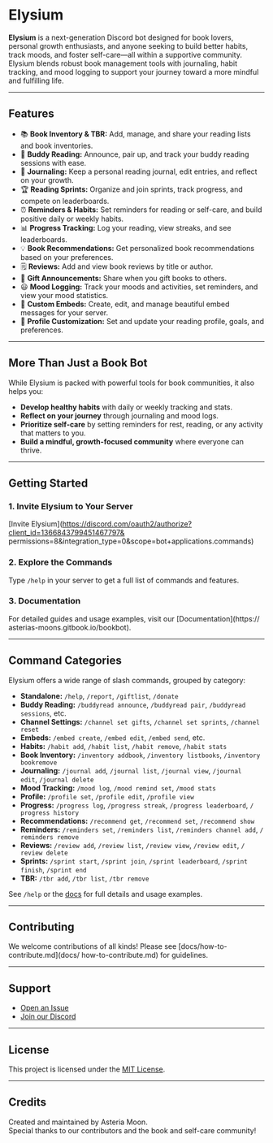 # Elysium
**Elysium** is a next-generation Discord bot designed for book lovers, personal 
growth enthusiasts, and anyone seeking to build better habits, track moods, and 
foster self-care—all within a supportive community. Elysium blends robust book 
management tools with journaling, habit tracking, and mood logging to support your 
journey toward a more mindful and fulfilling life.

---

## Features
- 📚 **Book Inventory & TBR:** Add, manage, and share your reading lists and book 
inventories.
- 🤝 **Buddy Reading:** Announce, pair up, and track your buddy reading sessions 
with ease.
- 📝 **Journaling:** Keep a personal reading journal, edit entries, and reflect on 
your growth.
- 🏆 **Reading Sprints:** Organize and join sprints, track progress, and compete on 
leaderboards.
- ⏰ **Reminders & Habits:** Set reminders for reading or self-care, and build 
positive daily or weekly habits.
- 📊 **Progress Tracking:** Log your reading, view streaks, and see leaderboards.
- 💡 **Book Recommendations:** Get personalized book recommendations based on your 
preferences.
- 🗒️ **Reviews:** Add and view book reviews by title or author.
- 🎁 **Gift Announcements:** Share when you gift books to others.
- 😃 **Mood Logging:** Track your moods and activities, set reminders, and view 
your mood statistics.
- 🎨 **Custom Embeds:** Create, edit, and manage beautiful embed messages for your 
server.
- 👤 **Profile Customization:** Set and update your reading profile, goals, and 
preferences.

---

## More Than Just a Book Bot
While Elysium is packed with powerful tools for book communities, it also helps you:
- **Develop healthy habits** with daily or weekly tracking and stats.
- **Reflect on your journey** through journaling and mood logs.
- **Prioritize self-care** by setting reminders for rest, reading, or any activity 
that matters to you.
- **Build a mindful, growth-focused community** where everyone can thrive.

---

## Getting Started
### 1. **Invite Elysium to Your Server**
[Invite Elysium](https://discord.com/oauth2/authorize?client_id=1366843799451467797&
permissions=8&integration_type=0&scope=bot+applications.commands)

### 2. **Explore the Commands**
Type `/help` in your server to get a full list of commands and features.

### 3. **Documentation**
For detailed guides and usage examples, visit our [Documentation](https://
asterias-moons.gitbook.io/bookbot).

---

## Command Categories
Elysium offers a wide range of slash commands, grouped by category:

- **Standalone:** `/help`, `/report`, `/giftlist`, `/donate`
- **Buddy Reading:** `/buddyread announce`, `/buddyread pair`, `/buddyread 
sessions`, etc.
- **Channel Settings:** `/channel set gifts`, `/channel set sprints`, `/channel 
reset`
- **Embeds:** `/embed create`, `/embed edit`, `/embed send`, etc.
- **Habits:** `/habit add`, `/habit list`, `/habit remove`, `/habit stats`
- **Book Inventory:** `/inventory addbook`, `/inventory listbooks`, `/inventory 
bookremove`
- **Journaling:** `/journal add`, `/journal list`, `/journal view`, `/journal 
edit`, `/journal delete`
- **Mood Tracking:** `/mood log`, `/mood remind set`, `/mood stats`
- **Profile:** `/profile set`, `/profile edit`, `/profile view`
- **Progress:** `/progress log`, `/progress streak`, `/progress leaderboard`, `/
progress history`
- **Recommendations:** `/recommend get`, `/recommend set`, `/recommend show`
- **Reminders:** `/reminders set`, `/reminders list`, `/reminders channel add`, `/
reminders remove`
- **Reviews:** `/review add`, `/review list`, `/review view`, `/review edit`, `/
review delete`
- **Sprints:** `/sprint start`, `/sprint join`, `/sprint leaderboard`, `/sprint 
finish`, `/sprint end`
- **TBR:** `/tbr add`, `/tbr list`, `/tbr remove`

See `/help` or the [docs](https://asterias-moons.gitbook.io/bookbot) for full 
details and usage examples.

---

## Contributing
We welcome contributions of all kinds! Please see [docs/how-to-contribute.md](docs/
how-to-contribute.md) for guidelines.

---

## Support
- [Open an Issue](https://github.com/asteriasmoons/elysium-bot/issues)
- [Join our Discord](https://discord.gg/jS5eTjhK7R)

---

## License
This project is licensed under the [MIT License](LICENSE).

---

## Credits
Created and maintained by Asteria Moon.  
Special thanks to our contributors and the book and self-care community!
